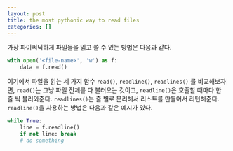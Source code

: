 ```yaml
---
layout: post
title: the most pythonic way to read files
categories: []
---
```


가장 파이써닉하게 파일들을 읽고 쓸 수 있는 방법은 다음과 같다.

```python
with open('<file-name>', 'w') as f:
	data = f.read()
```

여기에서 파일을 읽는 세 가지 함수 `read()`, `readline()`, `readlines()` 를 비교해보자면, `read()`는 그냥 파일 전체를 다 불러오는 것이고, `readline()`은 호출할 때마다 한 줄 씩 불러와준다. `readlines()`는 줄 별로 분리해서 리스트를 만들어서 리턴해준다. `readline()`을 사용하는 방법은 다음과 같은 예시가 있다.

```python
while True:
	line = f.readline()
	if not line: break
	# do something
```
